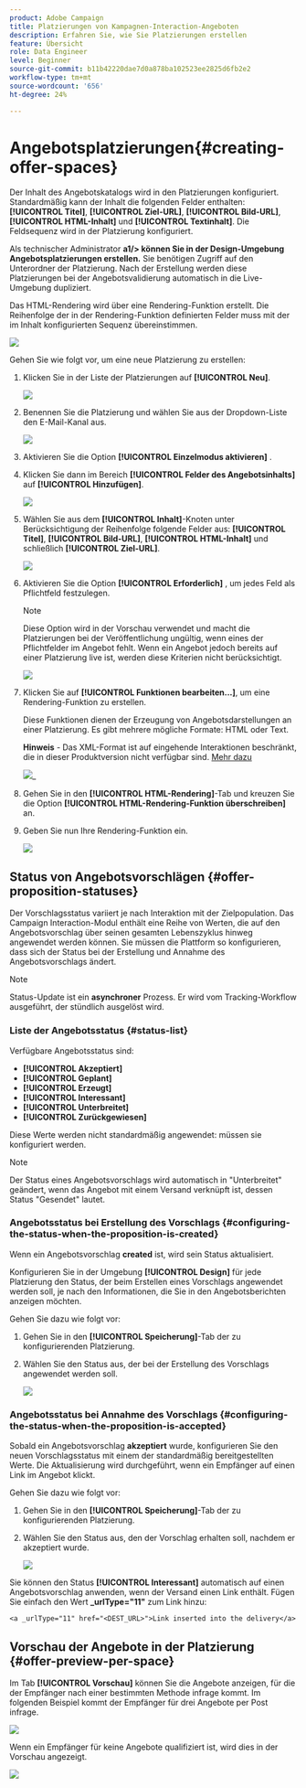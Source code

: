 ```yaml
---
product: Adobe Campaign
title: Platzierungen von Kampagnen-Interaction-Angeboten
description: Erfahren Sie, wie Sie Platzierungen erstellen
feature: Übersicht
role: Data Engineer
level: Beginner
source-git-commit: b11b42220dae7d0a878ba102523ee2825d6fb2e2
workflow-type: tm+mt
source-wordcount: '656'
ht-degree: 24%

---
```


# Angebotsplatzierungen{#creating-offer-spaces}

Der Inhalt des Angebotskatalogs wird in den Platzierungen konfiguriert. Standardmäßig kann der Inhalt die folgenden Felder enthalten: **[!UICONTROL Titel]**, **[!UICONTROL Ziel-URL]**, **[!UICONTROL Bild-URL]**, **[!UICONTROL HTML-Inhalt]** und **[!UICONTROL Textinhalt]**. Die Feldsequenz wird in der Platzierung konfiguriert.

Als technischer Administrator **a1/> können Sie in der Design-Umgebung Angebotsplatzierungen erstellen.** Sie benötigen Zugriff auf den Unterordner der Platzierung. Nach der Erstellung werden diese Platzierungen bei der Angebotsvalidierung automatisch in die Live-Umgebung dupliziert.

Das HTML-Rendering wird über eine Rendering-Funktion erstellt. Die Reihenfolge der in der Rendering-Funktion definierten Felder muss mit der im Inhalt konfigurierten Sequenz übereinstimmen.

![](assets/offer_space_create_009.png)

Gehen Sie wie folgt vor, um eine neue Platzierung zu erstellen:

1. Klicken Sie in der Liste der Platzierungen auf **[!UICONTROL Neu]**.

   ![](assets/offer_space_create_001.png)

1. Benennen Sie die Platzierung und wählen Sie aus der Dropdown-Liste den E-Mail-Kanal aus.

   ![](assets/offer_space_create_002.png)

1. Aktivieren Sie die Option **[!UICONTROL Einzelmodus aktivieren]** .

1. Klicken Sie dann im Bereich **[!UICONTROL Felder des Angebotsinhalts]** auf **[!UICONTROL Hinzufügen]**.

   ![](assets/offer_space_create_003.png)

1. Wählen Sie aus dem **[!UICONTROL Inhalt]**-Knoten unter Berücksichtigung der Reihenfolge folgende Felder aus: **[!UICONTROL Titel]**, **[!UICONTROL Bild-URL]**, **[!UICONTROL HTML-Inhalt]** und schließlich **[!UICONTROL Ziel-URL]**.

   ![](assets/offer_space_create_004.png)

1. Aktivieren Sie die Option **[!UICONTROL Erforderlich]** , um jedes Feld als Pflichtfeld festzulegen.

   >[!NOTE]
   >
   >Diese Option wird in der Vorschau verwendet und macht die Platzierungen bei der Veröffentlichung ungültig, wenn eines der Pflichtfelder im Angebot fehlt. Wenn ein Angebot jedoch bereits auf einer Platzierung live ist, werden diese Kriterien nicht berücksichtigt.

   ![](assets/offer_space_create_005.png)

1. Klicken Sie auf **[!UICONTROL Funktionen bearbeiten...]**, um eine Rendering-Funktion zu erstellen.

   Diese Funktionen dienen der Erzeugung von Angebotsdarstellungen an einer Platzierung. Es gibt mehrere mögliche Formate: HTML oder Text.

   **Hinweis**  - Das XML-Format ist auf eingehende Interaktionen beschränkt, die in dieser Produktversion nicht verfügbar sind. [Mehr dazu](../start/capability-matrix.md#gs-unavailable-features)

   ![](assets/offer_space_create_006.png)_

1. Gehen Sie in den **[!UICONTROL HTML-Rendering]**-Tab und kreuzen Sie die Option **[!UICONTROL HTML-Rendering-Funktion überschreiben]** an.
1. Geben Sie nun Ihre Rendering-Funktion ein.

   ![](assets/offer_space_create_007.png)

## Status von Angebotsvorschlägen {#offer-proposition-statuses}

Der Vorschlagsstatus variiert je nach Interaktion mit der Zielpopulation. Das Campaign Interaction-Modul enthält eine Reihe von Werten, die auf den Angebotsvorschlag über seinen gesamten Lebenszyklus hinweg angewendet werden können. Sie müssen die Plattform so konfigurieren, dass sich der Status bei der Erstellung und Annahme des Angebotsvorschlags ändert.

>[!NOTE]
>
>Status-Update ist ein **asynchroner** Prozess. Er wird vom Tracking-Workflow ausgeführt, der stündlich ausgelöst wird.

### Liste der Angebotsstatus {#status-list}

Verfügbare Angebotsstatus sind:

* **[!UICONTROL Akzeptiert]**
* **[!UICONTROL Geplant]**
* **[!UICONTROL Erzeugt]**
* **[!UICONTROL Interessant]**
* **[!UICONTROL Unterbreitet]**
* **[!UICONTROL Zurückgewiesen]**

Diese Werte werden nicht standardmäßig angewendet: müssen sie konfiguriert werden.

>[!NOTE]
>
>Der Status eines Angebotsvorschlags wird automatisch in &quot;Unterbreitet&quot; geändert, wenn das Angebot mit einem Versand verknüpft ist, dessen Status &quot;Gesendet&quot; lautet.

### Angebotsstatus bei Erstellung des Vorschlags {#configuring-the-status-when-the-proposition-is-created}

Wenn ein Angebotsvorschlag **created** ist, wird sein Status aktualisiert.

Konfigurieren Sie in der Umgebung **[!UICONTROL Design]** für jede Platzierung den Status, der beim Erstellen eines Vorschlags angewendet werden soll, je nach den Informationen, die Sie in den Angebotsberichten anzeigen möchten.

Gehen Sie dazu wie folgt vor:

1. Gehen Sie in den **[!UICONTROL Speicherung]**-Tab der zu konfigurierenden Platzierung.
1. Wählen Sie den Status aus, der bei der Erstellung des Vorschlags angewendet werden soll.

   ![](assets/offer_update_status_001.png)

### Angebotsstatus bei Annahme des Vorschlags {#configuring-the-status-when-the-proposition-is-accepted}

Sobald ein Angebotsvorschlag **akzeptiert** wurde, konfigurieren Sie den neuen Vorschlagsstatus mit einem der standardmäßig bereitgestellten Werte. Die Aktualisierung wird durchgeführt, wenn ein Empfänger auf einen Link im Angebot klickt.

Gehen Sie dazu wie folgt vor:

1. Gehen Sie in den **[!UICONTROL Speicherung]**-Tab der zu konfigurierenden Platzierung.
1. Wählen Sie den Status aus, den der Vorschlag erhalten soll, nachdem er akzeptiert wurde.

   ![](assets/offer_update_status_002.png)

<!--
**Inbound interaction**

The **[!UICONTROL Storage]** tab lets you define statuses for **proposed** and **accepted** offer propositions only. For inbound interaction, the status of offer propositions should be specified directly in the URL for calling the offer engine, rather than through the interface. This way, you will be able to specify which status to apply in other cases, for example if an offer proposition is rejected.

```
<BASE_URL>?a=UpdateStatus&p=<PRIMARY_KEY_OF_THE_PROPOSITION>&st=<NEW_STATUS_OF_THE_PROPOSITION>&r=<REDIRECT_URL>
```

For instance, the proposition (identifier **40004**) that matches the **Home insurance** offer displayed on the **Neobank** site contains the following URL:

```
<BASE_URL>?a=UpdateStatus&p=<40004>&st=<3>&r=<"http://www.neobank.com/insurance/subscribe.html">
```

As soon as a visitor clicks the offer, and therefore the URL, the **[!UICONTROL Accepted]** status (value **3**) is applied to the proposition and the visitor is redirected to a new page of the **Neobank** site to take out the insurance contract.

>[!NOTE]
>
>If you want to specify another status in the url (for example if an offer proposition is rejected), use the value corresponding to the desired status. Example: **[!UICONTROL Rejected]** = "5", **[!UICONTROL Presented]** = "1" and so on.
>
>Statuses and their values can be retrieved in the **[!UICONTROL Offer propositions (nms)]** data schema. For more on this, refer to [this page](../../configuration/using/data-schemas.md).

**Outbound interaction**
-->

Sie können den Status **[!UICONTROL Interessant]** automatisch auf einen Angebotsvorschlag anwenden, wenn der Versand einen Link enthält. Fügen Sie einfach den Wert **_urlType=&quot;11&quot;** zum Link hinzu:

```
<a _urlType="11" href="<DEST_URL>">Link inserted into the delivery</a>
```

## Vorschau der Angebote in der Platzierung {#offer-preview-per-space}

Im Tab **[!UICONTROL Vorschau]** können Sie die Angebote anzeigen, für die der Empfänger nach einer bestimmten Methode infrage kommt. Im folgenden Beispiel kommt der Empfänger für drei Angebote per Post infrage.

![](assets/offer_space_overview_002.png)

Wenn ein Empfänger für keine Angebote qualifiziert ist, wird dies in der Vorschau angezeigt.

![](assets/offer_space_overview_001.png)

<!--
The preview can ignore contexts when they are restricted to a space. This is the case when the interaction schema has been extended to add fields referenced in a space using an inbound channel (for more on this, refer to Extension example.
-->
